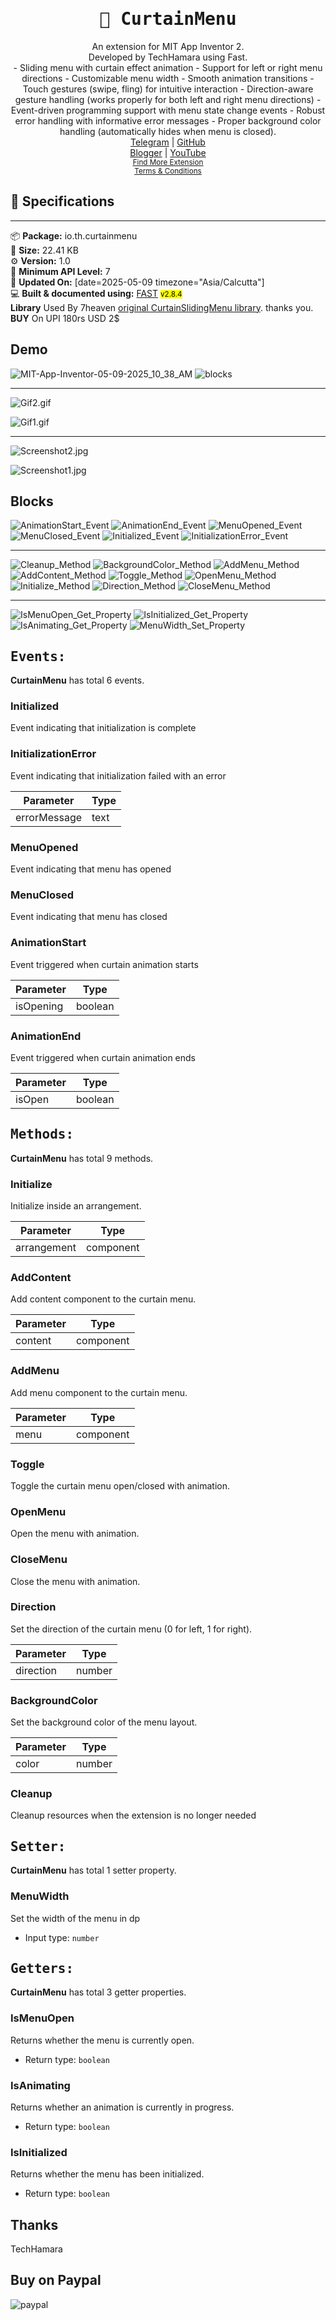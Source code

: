 <div align="center">
<h1><kbd>🧩 CurtainMenu</kbd></h1>
An extension for MIT App Inventor 2.<br>
Developed by TechHamara using Fast.<br>
- Sliding menu with curtain effect animation
- Support for left or right menu directions
- Customizable menu width
- Smooth animation transitions
- Touch gestures (swipe, fling) for intuitive interaction
- Direction-aware gesture handling (works properly for both left and right menu directions)
- Event-driven programming support with menu state change events
- Robust error handling with informative error messages
- Proper background color handling (automatically hides when menu is closed).<br>
  <a href='https://t.me/techhamara91/' target='_blank'>Telegram</a> | <a href='https://github.com/TechHamara/' target='_blank'>GitHub</a><br><a href='https://techhamara.blogspot.com/' target='_blank'>Blogger</a> | <a href='https://m.youtube.com/c/TECHHAMARA?sub_confirmation=1' target='_blank'>YouTube</a><br><a href='https://github.com/TechHamara/Th_Free_Extensions' target='_blank'><small><u>Find More Extension</u></small></a><br><a href='https://github.com/TechHamara/Th_Extensions_List/blob/main/LICENSE.md#terms-and-conditions-for-the-extension' target='_blank'><small><u>Terms & Conditions</u></small></a>
</div>

## 📝 Specifications
* **
📦 **Package:** io.th.curtainmenu<br>
💾 **Size:** 22.41 KB<br>
⚙️ **Version:** 1.0<br>
📱 **Minimum API Level:** 7<br>
📅 **Updated On:** [date=2025-05-09 timezone="Asia/Calcutta"]<br>
💻 **Built & documented using:** [FAST](https://community.appinventor.mit.edu/t/fast-an-efficient-way-to-build-extensions/129103?u=jewel) <small><mark>v2.8.4</mark></small><br>
**Library** Used By 7heaven [original CurtainSlidingMenu library](https://github.com/7heaven/CurtainSlidingMenu). thanks you. <br>
**BUY** On UPI 180rs USD 2$

## Demo

![MIT-App-Inventor-05-09-2025_10_38_AM](https://github.com/user-attachments/assets/27937825-4a4b-49e0-9f90-27b177b604b3)
![blocks](https://github.com/user-attachments/assets/4c8181cd-a1cb-49f1-b0de-98801c3fe376)

-----

![Gif2.gif](https://github.com/user-attachments/assets/58bc5aa6-5b6a-47d3-9e4c-725dc1bd3437)

![Gif1.gif](https://github.com/user-attachments/assets/941e477f-6067-438f-8da6-b53172e09be5)

-----

![Screenshot2.jpg](https://github.com/user-attachments/assets/f437f770-c818-4670-b34e-c1d1998ce7eb)

![Screenshot1.jpg](https://github.com/user-attachments/assets/33bf2c5b-3c1f-4ae5-95e5-90ebeccafdcd)

## Blocks

![AnimationStart_Event](https://github.com/user-attachments/assets/b1fca2d7-5659-4a4e-86a4-2f40fb80f37a)
![AnimationEnd_Event](https://github.com/user-attachments/assets/79b2f570-63b2-454c-9b5e-bb4b8e1d465f)
![MenuOpened_Event](https://github.com/user-attachments/assets/d83b6c2c-f713-4efc-a92b-f9c23222235c)
![MenuClosed_Event](https://github.com/user-attachments/assets/cce11951-141e-4f8e-a142-6a08f0496553)
![Initialized_Event](https://github.com/user-attachments/assets/bf8caf8f-f5c0-4b26-acd6-2db3c8fb7edf)
![InitializationError_Event](https://github.com/user-attachments/assets/b0dd743f-fbe1-4183-85cb-e4059a841ffc)

-----

![Cleanup_Method](https://github.com/user-attachments/assets/af01bc28-f554-4e4a-909e-ebcfb78b2f1f)
![BackgroundColor_Method](https://github.com/user-attachments/assets/5cbad097-505a-44c6-9941-e4e2c6a68d7b)
![AddMenu_Method](https://github.com/user-attachments/assets/c3c6892a-7367-48cf-8e58-7172dd48e318)
![AddContent_Method](https://github.com/user-attachments/assets/ad0e8f4b-9d4a-4ff4-a174-a23540597792)
![Toggle_Method](https://github.com/user-attachments/assets/7988def9-3a41-4e8d-b573-c8ca34114750)
![OpenMenu_Method](https://github.com/user-attachments/assets/bc7d5835-6461-4b3e-a578-245bd9760635)
![Initialize_Method](https://github.com/user-attachments/assets/cb280095-3c2e-4cbd-8ca1-c73f16110cf9)
![Direction_Method](https://github.com/user-attachments/assets/d220fa90-806a-47bf-8271-b74526e304c5)
![CloseMenu_Method](https://github.com/user-attachments/assets/58b9b20f-f85f-4184-a6d1-0275b739d9dc)

-----

![IsMenuOpen_Get_Property](https://github.com/user-attachments/assets/2e47fdab-cb60-4bbe-aa99-c5358972bfd3)
![IsInitialized_Get_Property](https://github.com/user-attachments/assets/dfdc3f39-8b39-49cd-8859-4de0fd5af06b)
![IsAnimating_Get_Property](https://github.com/user-attachments/assets/0d5f846d-f972-4e34-a3ff-f9360dfcbac4)
![MenuWidth_Set_Property](https://github.com/user-attachments/assets/bd6b5328-19f6-4a3c-8805-3863afc7d44e)


## <kbd>Events:</kbd>
**CurtainMenu** has total 6 events.

### Initialized
Event indicating that initialization is complete

### InitializationError
Event indicating that initialization failed with an error

| Parameter | Type
| - | - |
| errorMessage | text

### MenuOpened
Event indicating that menu has opened

### MenuClosed
Event indicating that menu has closed

### AnimationStart
Event triggered when curtain animation starts

| Parameter | Type
| - | - |
| isOpening | boolean

### AnimationEnd
Event triggered when curtain animation ends

| Parameter | Type
| - | - |
| isOpen | boolean

## <kbd>Methods:</kbd>
**CurtainMenu** has total 9 methods.

### Initialize
Initialize inside an arrangement.

| Parameter | Type
| - | - |
| arrangement | component

### AddContent
Add content component to the curtain menu.

| Parameter | Type
| - | - |
| content | component

### AddMenu
Add menu component to the curtain menu.

| Parameter | Type
| - | - |
| menu | component

### Toggle
Toggle the curtain menu open/closed with animation.

### OpenMenu
Open the menu with animation.

### CloseMenu
Close the menu with animation.

### Direction
Set the direction of the curtain menu (0 for left, 1 for right).

| Parameter | Type
| - | - |
| direction | number

### BackgroundColor
Set the background color of the menu layout.

| Parameter | Type
| - | - |
| color | number

### Cleanup
Cleanup resources when the extension is no longer needed

## <kbd>Setter:</kbd>
**CurtainMenu** has total 1 setter property.

### MenuWidth
Set the width of the menu in dp

* Input type: `number`

## <kbd>Getters:</kbd>
**CurtainMenu** has total 3 getter properties.

### IsMenuOpen
Returns whether the menu is currently open.

* Return type: `boolean`

### IsAnimating
Returns whether an animation is currently in progress.

* Return type: `boolean`

### IsInitialized
Returns whether the menu has been initialized.

* Return type: `boolean`

## Thanks
TechHamara

## Buy on Paypal

![paypal](https://github.com/user-attachments/assets/1fca8193-8814-44c8-9aec-813436fda7ef)

